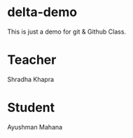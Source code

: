 # delta-demo
This is just a demo for git &amp; Github Class.

# Teacher

Shradha Khapra

# Student

Ayushman Mahana
